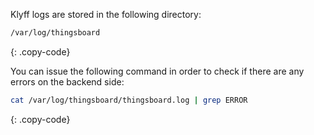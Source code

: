 Klyff logs are stored in the following directory:
 
```bash
/var/log/thingsboard
```
{: .copy-code}

You can issue the following command in order to check if there are any errors on the backend side:
 
```bash
cat /var/log/thingsboard/thingsboard.log | grep ERROR
```
{: .copy-code}